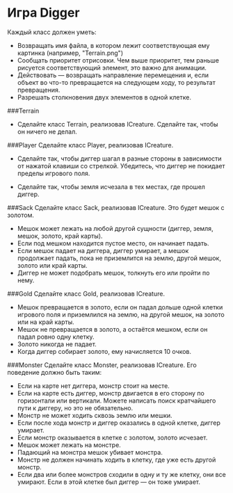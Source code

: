 # Игра Digger
Каждый класс должен уметь:

- Возвращать имя файла, в котором лежит соответствующая ему картинка (например, "Terrain.png")
- Сообщать приоритет отрисовки. Чем выше приоритет, тем раньше рисуется соответствующий элемент, это важно для анимации.
- Действовать — возвращать направление перемещения и, если объект во что-то превращается на следующем ходу, то результат превращения.
- Разрешать столкновения двух элементов в одной клетке.

###Terrain
- Сделайте класс Terrain, реализовав ICreature. Сделайте так, чтобы он ничего не делал.

###Player
Сделайте класс Player, реализовав ICreature.

- Сделайте так, чтобы диггер шагал в разные стороны в зависимости от нажатой клавиши со стрелкой. Убедитесь, что диггер не покидает пределы игрового поля.

- Сделайте так, чтобы земля исчезала в тех местах, где прошел диггер.

###Sack
Сделайте класс Sack, реализовав ICreature. Это будет мешок с золотом.

- Мешок может лежать на любой другой сущности (диггер, земля, мешок, золото, край карты).
- Если под мешком находится пустое место, он начинает падать.
- Если мешок падает на диггера, диггер умирает, а мешок продолжает падать, пока не приземлится на землю, другой мешок, золото или край карты.
- Диггер не может подобрать мешок, толкнуть его или пройти по нему.

###Gold
Сделайте класс Gold, реализовав ICreature.

- Мешок превращается в золото, если он падал дольше одной клетки игрового поля и приземлился на землю, на другой мешок, на золото или на край карты.
- Мешок не превращается в золото, а остаётся мешком, если он падал ровно одну клетку.
- Золото никогда не падает.
- Когда диггер собирает золото, ему начисляется 10 очков.

###Monster
Сделайте класс Monster, реализовав ICreature. Его поведение должно быть таким:

- Если на карте нет диггера, монстр стоит на месте.
- Если на карте есть диггер, монстр двигается в его сторону по горизонтали или вертикали. Можете написать поиск кратчайшего пути к диггеру, но это не обязательно.
- Монстр не может ходить сквозь землю или мешки.
- Если после хода монстр и диггер оказались в одной клетке, диггер умирает.
- Если монстр оказывается в клетке с золотом, золото исчезает.
- Мешок может лежать на монстре.
- Падающий на монстра мешок убивает монстра.
- Монстр не должен начинать ходить в клетку, где уже есть другой монстр.
- Если два или более монстров сходили в одну и ту же клетку, они все умирают. Если в этой клетке был диггер — он тоже умирает.
